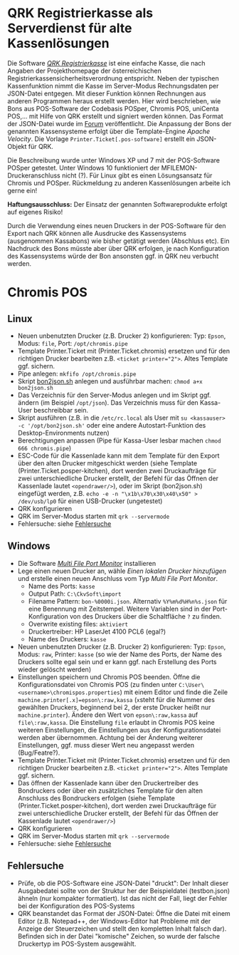 # QRK Registrierkasse als Serverdienst für alte Kassenlösungen
Die Software *[QRK Registrierkasse](http://www.ckvsoft.at/)* ist eine einfache Kasse, die nach Angaben der Projekthomepage der österreichischen Registrierkassensicherheitsverordnung entspricht.
Neben der typischen Kassenfunktion nimmt die Kasse im Server-Modus Rechnungsdaten per JSON-Datei entgegen. Mit dieser Funktion können Rechnungen aus anderen Programmen heraus erstellt werden. Hier wird beschrieben, wie Bons aus POS-Software der Codebasis POSper, Chromis POS, uniCenta POS,... mit Hilfe von QRK erstellt und signiert werden können.
Das Format der JSON-Datei wurde im [Forum](http://www.ckvsoft.at/forum/qrk-fragen-und-antworten/anbindung-an-boniersystem/#post-648) veröffentlicht. Die Anpassung der Bons der genannten Kassensysteme erfolgt über die Template-Engine *Apache Velocity*. Die Vorlage `Printer.Ticket[.pos-software]` erstellt ein JSON-Objekt für QRK.

Die Beschreibung wurde unter Windows XP und 7 mit der POS-Software POSper getestet. Unter Windows 10 funktioniert der MFILEMON-Druckeranschluss nicht (?). Für Linux gibt es einen Lösungsansatz für Chromis und POSper. Rückmeldung zu anderen Kassenlösungen arbeite ich gerne ein!

**Haftungsausschluss:** Der Einsatz der genannten Softwareprodukte erfolgt auf eigenes Risiko!

Durch die Verwendung eines neuen Druckers in der POS-Software für den Export nach QRK können alle Ausdrucke des Kassensystems (ausgenommen Kassabons) wie bisher getätigt werden (Abschluss etc). Ein Nachdruck des Bons müsste aber über QRK erfolgen, je nach Konfiguration des Kassensystems würde der Bon ansonsten ggf. in QRK neu verbucht werden.

# Chromis POS
## Linux
- Neuen unbenutzten Drucker (z.B. Drucker 2) konfigurieren: Typ: `Epson`, Modus: `file`, Port: `/opt/chromis.pipe`
- Template Printer.Ticket mit (Printer.Ticket.chromis) ersetzen und für den richtigen Drucker bearbeiten z.B. `<ticket printer="2">`. Altes Template ggf. sichern.
- Pipe anlegen: `mkfifo /opt/chromis.pipe`
- Skript [bon2json.sh](bon2json.sh) anlegen und ausführbar machen: `chmod a+x bon2json.sh`
- Das Verzeichnis für den Server-Modus anlegen und im Skript ggf. ändern (im Beispiel `/opt/json`). Das Verzeichnis muss für den Kassa-User beschreibbar sein.
- Skript ausführen (z.B. in die `/etc/rc.local` als User mit `su <kassauser> -c '/opt/bon2json.sh'` oder eine andere Autostart-Funktion des Desktop-Environments nutzen)
- Berechtigungen anpassen (Pipe für Kassa-User lesbar machen `chmod 666 chromis.pipe`)
- ESC-Code für die Kassenlade kann mit dem Template für den Export über den alten Drucker mitgeschickt werden (siehe Template (Printer.Ticket.posper-kitchen), dort werden zwei Druckaufträge für zwei unterschiedliche Drucker erstellt, der Befehl für das Öffnen der Kassenlade lautet `<opendrawer/>`), oder im Skript (bon2json.sh) eingefügt werden, z.B. `echo -e -n "\x1b\x70\x30\x40\x50" > /dev/usb/lp0` für einen USB-Drucker (ungetestet)
- QRK konfigurieren
- QRK im Server-Modus starten mit `qrk --servermode`
- Fehlersuche: siehe [Fehlersuche](#fehlersuche)

## Windows
- Die Software *[Multi File Port Monitor](https://sourceforge.net/projects/mfilemon/)* installieren
- Lege einen neuen Drucker an, wähle *Einen lokalen Drucker hinzufügen* und erstelle einen neuen Anschluss vom Typ *Multi File Port Monitor*.
  - Name des Ports: `kasse`
  - Output Path: `C:\CkvSoft\import`
  - Filename Pattern: `bon-%0000i.json`. Alternativ `%Y%m%d%H%n%s.json` für eine Benennung mit Zeitstempel. Weitere Variablen sind in der Port-Konfiguration von des Druckers über die Schaltfläche `?` zu finden.
  - Overwrite existing files: `aktiviert`
  - Druckertreiber: HP LaserJet 4100 PCL6 (egal?)
  - Name des Druckers: `kasse`
- Neuen unbenutzten Drucker (z.B. Drucker 2) konfigurieren: Typ: `Epson`, Modus: `raw`, Printer: `kasse` (so wie der Name des Ports, der Name des Druckers sollte egal sein und er kann ggf. nach Erstellung des Ports wieder gelöscht werden)
- Einstellungen speichern und Chromis POS beenden. Öffne die Konfigurationsdatei von Chromis POS (zu finden unter `C:\User\<username>\chromispos.properties`) mit einem Editor und finde die Zeile `machine.printer[.x]=epson\:raw,kassa` (`x`steht für die Nummer des gewählten Druckers, beginnend bei 2, der erste Drucker heißt nur `machine.printer`). Ändere den Wert von `epson\:raw,kassa` auf `file\:raw,kassa`. Die Einstellung `file` erlaubt in Chromis POS keine weiteren Einstellungen, die Einstellungen aus der Konfigurationsdatei werden aber übernommen. Achtung bei der Änderung weiterer Einstellungen, ggf. muss dieser Wert neu angepasst werden (Bug/Featre?).
- Template Printer.Ticket mit (Printer.Ticket.chromis) ersetzen und für den richtigen Drucker bearbeiten z.B. `<ticket printer="2">`. Altes Template ggf. sichern.
- Das öffnen der Kassenlade kann über den Druckertreiber des Bondruckers oder über ein zusätzliches Template für den alten Anschluss des Bondruckers erfolgen (siehe Template (Printer.Ticket.posper-kitchen), dort werden zwei Druckaufträge für zwei unterschiedliche Drucker erstellt, der Befehl für das Öffnen der Kassenlade lautet `<opendrawer/>`)
- QRK konfigurieren
- QRK im Server-Modus starten mit `qrk --servermode`
- Fehlersuche: siehe [Fehlersuche](#fehlersuche)

## Fehlersuche
- Prüfe, ob die POS-Software eine JSON-Datei "druckt": Der Inhalt dieser Ausgabedatei sollte von der Struktur her der Beispieldatei (testbon.json) ähneln (nur kompakter formatiert). Ist das nicht der Fall, liegt der Fehler bei der Konfiguration des POS-Systems
- QRK beanstandet das Format der JSON-Datei: Öffne die Datei mit einem Editor (z.B. Notepad++, der Windows-Editor hat Probleme mit der Anzeige der Steuerzeichen und stellt den kompletten Inhalt falsch dar). Befinden sich in der Datei "komische" Zeichen, so wurde der falsche Druckertyp im POS-System ausgewählt.
